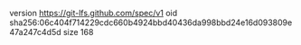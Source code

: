 version https://git-lfs.github.com/spec/v1
oid sha256:06c404f714229cdc660b4924bbd40436da998bbd24e16d093809e47a247c4d5d
size 168
